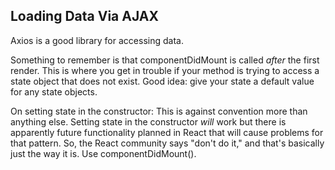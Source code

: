 ## Loading Data Via AJAX

Axios is a good library for accessing data.

Something to remember is that componentDidMount is called _after_ the first render. This is where you get in trouble if your method is trying to access a state object that does not exist. Good idea: give your state a default value for any state objects.

On setting state in the constructor: This is against convention more than anything else. Setting state in the constructor _will_ work but there is apparently future functionality planned in React that will cause problems for that pattern. So, the React community says "don't do it," and that's basically just the way it is. Use componentDidMount().
